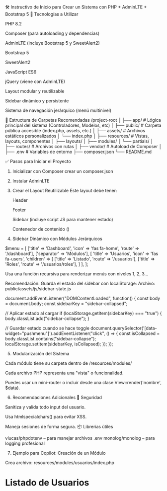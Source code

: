 🛠️ Instructivo de Inicio para Crear un Sistema con PHP + AdminLTE + Bootstrap 5
🔧 Tecnologías a Utilizar

PHP 8.2

Composer (para autoloading y dependencias)

AdminLTE (incluye Bootstrap 5 y SweetAlert2)

Bootstrap 5

SweetAlert2

JavaScript ES6

jQuery (viene con AdminLTE)

Layout modular y reutilizable

Sidebar dinámico y persistente

Sistema de navegación jerárquico (menú multinivel)

📁 Estructura de Carpetas Recomendadas
/project-root
│
├── app/                  # Lógica principal del sistema (Controladores, Modelos, etc)
│
├── public/               # Carpeta pública accesible (index.php, assets, etc.)
│   ├── assets/           # Archivos estáticos personalizados
│   └── index.php
│
├── resources/            # Vistas, layouts, componentes
│   ├── layouts/
│   ├── modules/
│   └── partials/
│
├── routes/               # Archivos con rutas
│
├── vendor/               # Autoload de Composer
│
├── .env                  # Variables de entorno
├── composer.json
└── README.md


✅ Pasos para Iniciar el Proyecto
1. Inicializar con Composer 
    crear un composer.json

2. Instalar AdminLTE

3. Crear el Layout Reutilizable
    Este layout debe tener:

    Header

    Footer

    Sidebar (incluye script JS para mantener estado)

    Contenedor de contenido (<?= $content ?>)

4. Sidebar Dinámico con Módulos Jerárquicos

$menu = [
  ['title' => 'Dashboard', 'icon' => 'fas fa-home', 'route' => '/dashboard'],
  ['separator' => 'Módulos'],
  [
    'title' => 'Usuarios',
    'icon' => 'fas fa-users',
    'children' => [
      ['title' => 'Listado', 'route' => '/usuarios'],
      ['title' => 'Roles', 'route' => '/usuarios/roles'],
    ]
  ],
];

Usa una función recursiva para renderizar menús con niveles 1, 2, 3...

Recomendación: Guarda el estado del sidebar con localStorage:
Archivo: public/assets/js/sidebar-state.js

document.addEventListener("DOMContentLoaded", function() {
  const body = document.body;
  const sidebarKey = "sidebar-collapsed";

  // Aplicar estado al cargar
  if (localStorage.getItem(sidebarKey) === "true") {
    body.classList.add("sidebar-collapse");
  }

  // Guardar estado cuando se hace toggle
  document.querySelector('[data-widget="pushmenu"]').addEventListener("click", () => {
    const isCollapsed = body.classList.contains("sidebar-collapse");
    localStorage.setItem(sidebarKey, isCollapsed);
  });
});

5. Modularización del Sistema

Cada módulo tiene su carpeta dentro de /resources/modules/

Cada archivo PHP representa una "vista" o funcionalidad.

Puedes usar un mini-router o incluir desde una clase View::render('nombre', $data).


6. Recomendaciones Adicionales
🔐 Seguridad

Sanitiza y valida todo input del usuario.

Usa htmlspecialchars() para evitar XSS.

Maneja sesiones de forma segura.
📦 Librerías útiles

vlucas/phpdotenv – para manejar archivos .env
monolog/monolog – para logging profesional


7. Ejemplo para Copilot: Creación de un Módulo

Crea archivo: resources/modules/usuarios/index.php

<?php
$title = "Usuarios";
ob_start();
?>
<div class="container-fluid">
  <h1>Listado de Usuarios</h1>
</div>
<?php
$content = ob_get_clean();
include __DIR__ . '/../../layouts/main.php';